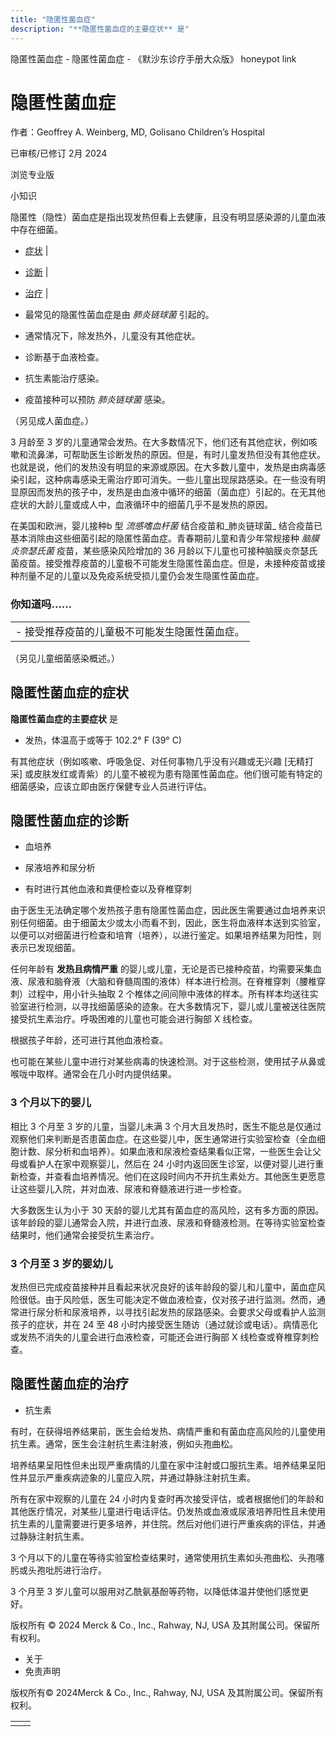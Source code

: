 ```yaml
---
title: "隐匿性菌血症"
description: "**隐匿性菌血症的主要症状** 是"
---
```


﻿隐匿性菌血症 \- 隐匿性菌血症 \- 《默沙东诊疗手册大众版》 honeypot link

# 隐匿性菌血症

作者：Geoffrey A. Weinberg, MD, Golisano Children’s Hospital

已审核/已修订 2月 2024

浏览专业版

小知识

隐匿性（隐性）菌血症是指出现发热但看上去健康，且没有明显感染源的儿童血液中存在细菌。

- [症状](#症状_v26523921_zh) \|
- [诊断](#诊断_v26523928_zh) \|
- [治疗](#治疗_v26523951_zh) \|

- 最常见的隐匿性菌血症是由 _肺炎链球菌_ 引起的。

- 通常情况下，除发热外，儿童没有其他症状。

- 诊断基于血液检查。

- 抗生素能治疗感染。

- 疫苗接种可以预防 _肺炎链球菌_ 感染。


（另见成人菌血症。）

3 月龄至 3 岁的儿童通常会发热。在大多数情况下，他们还有其他症状，例如咳嗽和流鼻涕，可帮助医生诊断发热的原因。但是，有时儿童发热但没有其他症状。也就是说，他们的发热没有明显的来源或原因。在大多数儿童中，发热是由病毒感染引起，这种病毒感染无需治疗即可消失。一些儿童出现尿路感染。在一些没有明显原因而发热的孩子中，发热是由血液中循环的细菌（菌血症）引起的。在无其他症状的大龄儿童或成人中，血液循环中的细菌几乎不是发热的原因。

在美国和欧洲，婴儿接种b 型 _流感嗜血杆菌_ 结合疫苗和_肺炎链球菌_ 结合疫苗已基本消除由这些细菌引起的隐匿性菌血症。青春期前儿童和青少年常规接种 _脑膜炎奈瑟氏菌_ 疫苗，某些感染风险增加的 36 月龄以下儿童也可接种脑膜炎奈瑟氏菌疫苗。接受推荐疫苗的儿童极不可能发生隐匿性菌血症。但是，未接种疫苗或接种剂量不足的儿童以及免疫系统受损儿童仍会发生隐匿性菌血症。

### 你知道吗……

|     |
| --- |
| - 接受推荐疫苗的儿童极不可能发生隐匿性菌血症。 |

（另见儿童细菌感染概述。）

## 隐匿性菌血症的症状

**隐匿性菌血症的主要症状** 是

- 发热，体温高于或等于 102.2° F (39° C)


有其他症状（例如咳嗽、呼吸急促、对任何事物几乎没有兴趣或无兴趣 \[无精打采\] 或皮肤发红或青紫）的儿童不被视为患有隐匿性菌血症。他们很可能有特定的细菌感染，应该立即由医疗保健专业人员进行评估。

## 隐匿性菌血症的诊断

- 血培养

- 尿液培养和尿分析

- 有时进行其他血液和粪便检查以及脊椎穿刺


由于医生无法确定哪个发热孩子患有隐匿性菌血症，因此医生需要通过血培养来识别任何细菌。由于细菌太少或太小而看不到，因此，医生将血液样本送到实验室，以便可以对细菌进行检查和培育（培养），以进行鉴定。如果培养结果为阳性，则表示已发现细菌。

任何年龄有 **发热且病情严重** 的婴儿或儿童，无论是否已接种疫苗，均需要采集血液、尿液和脑脊液（大脑和脊髓周围的液体）样本进行检测。在脊椎穿刺（腰椎穿刺）过程中，用小针头抽取 2 个椎体之间间隙中液体的样本。所有样本均送往实验室进行检测，以寻找细菌感染的迹象。在大多数情况下，婴儿或儿童被送往医院接受抗生素治疗。呼吸困难的儿童也可能会进行胸部 X 线检查。

根据孩子年龄，还可进行其他血液检查。

也可能在某些儿童中进行对某些病毒的快速检测。对于这些检测，使用拭子从鼻或喉咙中取样。通常会在几小时内提供结果。

### 3 个月以下的婴儿

相比 3 个月至 3 岁的儿童，当婴儿未满 3 个月大且发热时，医生不能总是仅通过观察他们来判断是否患菌血症。在这些婴儿中，医生通常进行实验室检查（全血细胞计数、尿分析和血培养）。如果血液和尿液检查结果看似正常，一些医生会让父母或看护人在家中观察婴儿，然后在 24 小时内返回医生诊室，以便对婴儿进行重新检查，并查看血培养情况。他们在这段时间内不开抗生素处方。其他医生更愿意让这些婴儿入院，并对血液、尿液和脊髓液进行进一步检查。

大多数医生认为小于 30 天龄的婴儿尤其有菌血症的高风险，这有多方面的原因。该年龄段的婴儿通常会入院，并进行血液、尿液和脊髓液检测。在等待实验室检查结果时，他们通常会接受抗生素治疗。

### 3 个月至 3 岁的婴幼儿

发热但已完成疫苗接种并且看起来状况良好的该年龄段的婴儿和儿童中，菌血症风险很低。由于风险低，医生可能决定不做血液检查，仅对孩子进行监测。然而，通常进行尿分析和尿液培养，以寻找引起发热的尿路感染。会要求父母或看护人监测孩子的症状，并在 24 至 48 小时内接受医生随访（通过就诊或电话）。病情恶化或发热不消失的儿童会进行血液检查，可能还会进行胸部 X 线检查或脊椎穿刺检查。

## 隐匿性菌血症的治疗

- 抗生素


有时，在获得培养结果前，医生会给发热、病情严重和有菌血症高风险的儿童使用抗生素。通常，医生会注射抗生素注射液，例如头孢曲松。

培养结果呈阳性但未出现严重病情的儿童在家中注射或口服抗生素。培养结果呈阳性并显示严重疾病迹象的儿童应入院，并通过静脉注射抗生素。

所有在家中观察的儿童在 24 小时内复查时再次接受评估，或者根据他们的年龄和其他医疗情况，对某些儿童进行电话评估。仍发热或血液或尿液培养阳性且未使用抗生素的儿童需要进行更多培养，并住院。然后对他们进行严重疾病的评估，并通过静脉注射抗生素。

3 个月以下的儿童在等待实验室检查结果时，通常使用抗生素如头孢曲松、头孢噻肟或头孢吡肟进行治疗。

3 个月至 3 岁儿童可以服用对乙酰氨基酚等药物，以降低体温并使他们感觉更好。



版权所有 © 2024
Merck & Co., Inc., Rahway, NJ, USA 及其附属公司。保留所有权利。

- 关于
- 免责声明

版权所有© 2024Merck & Co., Inc., Rahway, NJ, USA 及其附属公司。保留所有权利。

|     |     |
| --- | --- |
|  |  |